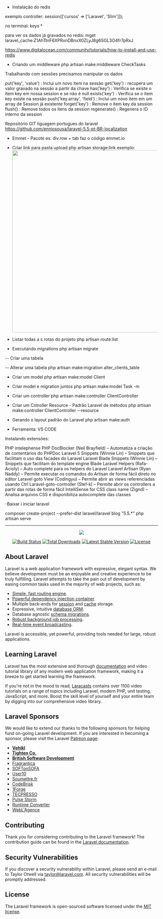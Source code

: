

- Instalação do redis

exemplo controller: session(['cursos' =>  ['Laravel', 'Slim']]);

no terminal: keys *

para ver os dados já gravados no redis: 
mget laravel_cache:Z1AhTtnF6XPRxnDBnxX0ZLyJ8g6SGL3O4fr7pRxJ

https://www.digitalocean.com/community/tutorials/how-to-install-and-use-redis

- Criando um middleware
php artisan make:middleware CheckTasks

Trabalhando com sessões precisamos manipular os dados

put('key', 'value') : Inclui um novo item na sessão
get('key') : recupera um valor gravado na sessão a partir da chave
has('key') : Verifica se existe o item key em nossa session e se não é null
exists('key') : Verifica se o item key existe na sessão
push('key.array', 'field') : Inclui um novo item em um array de Session já existente
forget('key') : Remove o item key da session
flush() : Remove todos os itens da session
regenerate() : Regenera o ID interno da session

Repositório GIT liguagem portugues do laravel
https://github.com/enniosousa/laravel-5.5-pt-BR-localization


- Emmet - Pacote ex: div.row + tab faz o código
emmet.io

- Criar link para pasta upload
php artisan storage:link
exemplo:
<img src="{{ asset('storage/' . str_after($client->photo, 'public/'))  }}"
alt="" width="600">

- Listar todas a s rotas do projeto
php artisan route:list

- Executando migrations
php artisan migrate

-- Criar uma tabela


-- Alterar uma tabela
php artisan make:migration alter_clients_table

- Criar um model
php artisan make:model Client

- Criar model e migration juntos
php artisan make:model Task -m

- Criar um controller
php artisan make:controller ClientController

- Criar um Cotroller Resource - Padrão Laravel de métodos
php artisan make:controller ClientController --resource

- Gerando o layout padrão do Laravel
php artisan make:auth

- Ferramenta: VS CODE

Instalando extensões:

PHP intelephense
PHP DocBlocker (Neil Brayfield) – Automatiza a criação de comentários do PHPDoc
Laravel 5 Snippets (Winnie Lin) – Snippets que facilitam o uso das facades do Laravel
Laravel Blade Snippets (Winnie Lin) – Snippets que facilitam do template engine Blade
Laravel Helpers (Rafa-Acioly) – Auto complete para os helpers do Laravel
Laravel Artisan (Ryan Naddy) – Permite executar os comandos do Artisan de forma fácil direto no editor
Laravel goto View (Codingyu) – Permite abrir as views referenciadas usando Ctrl
Laravel-goto-controller (Stef-k) – Permite abrir os controllers a partir das rotas de forma fácil
IntelliSense for CSS class name (Zignd) – Analisa arquivos CSS e disponibiliza autocomplete das classes

-Baixar i iniciar laravel

composer create-project --prefer-dist laravel/laravel blog "5.5.*"
php artisan serve


------------------------------------------------------------------------------------------------------

<p align="center"><img src="https://laravel.com/assets/img/components/logo-laravel.svg"></p>

<p align="center">
<a href="https://travis-ci.org/laravel/framework"><img src="https://travis-ci.org/laravel/framework.svg" alt="Build Status"></a>
<a href="https://packagist.org/packages/laravel/framework"><img src="https://poser.pugx.org/laravel/framework/d/total.svg" alt="Total Downloads"></a>
<a href="https://packagist.org/packages/laravel/framework"><img src="https://poser.pugx.org/laravel/framework/v/stable.svg" alt="Latest Stable Version"></a>
<a href="https://packagist.org/packages/laravel/framework"><img src="https://poser.pugx.org/laravel/framework/license.svg" alt="License"></a>
</p>

## About Laravel

Laravel is a web application framework with expressive, elegant syntax. We believe development must be an enjoyable and creative experience to be truly fulfilling. Laravel attempts to take the pain out of development by easing common tasks used in the majority of web projects, such as:

- [Simple, fast routing engine](https://laravel.com/docs/routing).
- [Powerful dependency injection container](https://laravel.com/docs/container).
- Multiple back-ends for [session](https://laravel.com/docs/session) and [cache](https://laravel.com/docs/cache) storage.
- Expressive, intuitive [database ORM](https://laravel.com/docs/eloquent).
- Database agnostic [schema migrations](https://laravel.com/docs/migrations).
- [Robust background job processing](https://laravel.com/docs/queues).
- [Real-time event broadcasting](https://laravel.com/docs/broadcasting).

Laravel is accessible, yet powerful, providing tools needed for large, robust applications.

## Learning Laravel

Laravel has the most extensive and thorough [documentation](https://laravel.com/docs) and video tutorial library of any modern web application framework, making it a breeze to get started learning the framework.

If you're not in the mood to read, [Laracasts](https://laracasts.com) contains over 1100 video tutorials on a range of topics including Laravel, modern PHP, unit testing, JavaScript, and more. Boost the skill level of yourself and your entire team by digging into our comprehensive video library.

## Laravel Sponsors

We would like to extend our thanks to the following sponsors for helping fund on-going Laravel development. If you are interested in becoming a sponsor, please visit the Laravel [Patreon page](https://patreon.com/taylorotwell):

- **[Vehikl](https://vehikl.com/)**
- **[Tighten Co.](https://tighten.co)**
- **[British Software Development](https://www.britishsoftware.co)**
- [Fragrantica](https://www.fragrantica.com)
- [SOFTonSOFA](https://softonsofa.com/)
- [User10](https://user10.com)
- [Soumettre.fr](https://soumettre.fr/)
- [CodeBrisk](https://codebrisk.com)
- [1Forge](https://1forge.com)
- [TECPRESSO](https://tecpresso.co.jp/)
- [Pulse Storm](http://www.pulsestorm.net/)
- [Runtime Converter](http://runtimeconverter.com/)
- [WebL'Agence](https://weblagence.com/)

## Contributing

Thank you for considering contributing to the Laravel framework! The contribution guide can be found in the [Laravel documentation](https://laravel.com/docs/contributions).

## Security Vulnerabilities

If you discover a security vulnerability within Laravel, please send an e-mail to Taylor Otwell via [taylor@laravel.com](mailto:taylor@laravel.com). All security vulnerabilities will be promptly addressed.

## License

The Laravel framework is open-sourced software licensed under the [MIT license](https://opensource.org/licenses/MIT).

